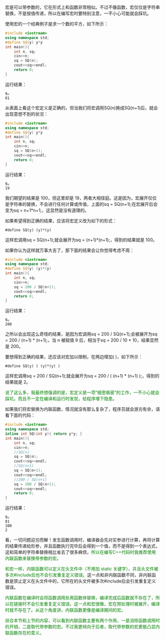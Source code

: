 宏是可以带参数的，它在形式上和函数非常相似。不过不像函数，宏仅仅是字符串替换，不是按值传递，所以在编写宏时要特别注意，一不小心可能就会踩坑。

使用宏的一个经典例子是求一个数的平方，如下所示：
```c++
#include <iostream>
using namespace std;
#define SQ(y) y*y
int main(){
    int n, sq;
    cin>>n;
    sq = SQ(n);
    cout<<sq<<endl;
    return 0;
}
```

运行结果：

    9↙
    81

从表面上看这个宏定义是正确的，但当我们将宏调用SQ(n)换成SQ(n+1)后，就会出现意想不到的状况：

```c++
#include <iostream>
using namespace std;
#define SQ(y) y*y
int main(){
    int n, sq;
    cin>>n;
    sq = SQ(n+1);
    cout<<sq<<endl;
    return 0;
}
```

运行结果：

    9↙
    19

我们期望的结果是 100，但这里却是 19，两者大相径庭。这是因为，宏展开仅仅是字符串的替换，不会进行任何计算或传值，上面的sq = SQ(n+1);在宏展开后会变为sq = n+1*n+1;，这显然是没有道理的。

如果希望得到正确的结果，应该将宏定义改为如下的形式：

    #define SQ(y) (y)*(y)

这样宏调用sq = SQ(n+1);就会展开为sq = (n+1)*(n+1);，得到的结果就是 100。

如果你认为这样就万事大吉了，那下面的结果会让你觉得考虑不周：

```c++
#include <iostream>
using namespace std;
#define SQ(y) (y)*(y)
int main(){
    int n, sq;
    cin>>n;
    sq = 200 / SQ(n+1);
    cout<<sq<<endl;
    return 0;
}
```

运行结果：

    9↙
    200

之所以会出现这么奇怪的结果，是因为宏调用sq = 200 / SQ(n+1);会被展开为sq = 200 / (n+1) * (n+1);，当 n 被赋值 9 后，相当于sq = 200 / 10 * 10，结果显然是 200。

要想得到正确的结果，还应该对宏加以限制，在两边增加( )，如下所示：

    #define SQ(y) ( (y)*(y) )

这样宏调用sq = 200 / SQ(n+1);就会展开为sq = 200 / ( (n+1) * (n+1) );，得到的结果就是 2。

<font color="green">说了这么多，我最终想强调的是，宏定义是一项“细思极密”的工作，一不小心就会踩坑，而且不一定在编译和运行时发现，给程序埋下隐患。</font>

如果我们将宏替换为内联函数，情况就没有那么复杂了，程序员就会游刃有余，请看下面的代码：

```c++
#include <iostream>
using namespace std;
inline int SQ(int y){ return y*y; }
int main(){
    int n, sq;
    cin>>n;
    //SQ(n)
    sq = SQ(n);
    cout<<sq<<endl;
    //SQ(n+1)
    sq = SQ(n+1);
    cout<<sq<<endl;
    //200 / SQ(n+1)
    sq = 200 / SQ(n+1);
    cout<<sq<<endl;
    return 0;
}
```

运行结果：

    9↙
    81
    100
    2

看，一切问题迎刃而解！发生函数调用时，编译器会先对实参进行计算，再将计算的结果传递给形参，并且函数执行完毕后会得到一个值，而不是得到一个表达式，这和简单的字符串替换相比省去了很多麻烦，<font color="green">所以在编写C++代码时我推荐使用内联函数来替换带参数的宏。</font>

<font color="green">和宏一样，内联函数可以定义在头文件中（不用加 static 关键字），并且头文件被多次#include后也不会引发重复定义错误。</font>这一点和非内联函数不同，非内联函数是禁止定义在头文件中的，它所在的头文件被多次#include后会引发重复定义错误。

<font color="green">内联函数在编译时会将函数调用处用函数体替换，编译完成后函数就不存在了，所以在链接时不会引发重复定义错误。这一点和宏很像，宏在预处理时被展开，编译时就不存在了。从这个角度讲，内联函数更像是编译期间的宏。</font>

<font color="green">综合本节和上节的内容，可以看到内联函数主要有两个作用，一是消除函数调用时的开销，二是取代带参数的宏。不过我更倾向于后者，取代带参数的宏更能凸显内联函数存在的意义。</font>